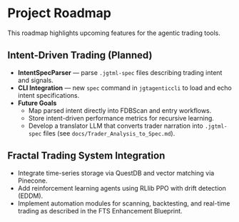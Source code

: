 # Project Roadmap

This roadmap highlights upcoming features for the agentic trading tools.

## Intent-Driven Trading (Planned)

- **IntentSpecParser** — parse `.jgtml-spec` files describing trading intent and signals.
- **CLI Integration** — new `spec` command in `jgtagenticcli` to load and echo intent specifications.
- **Future Goals**
  - Map parsed intent directly into FDBScan and entry workflows.
  - Store intent-driven performance metrics for recursive learning.
  - Develop a translator LLM that converts trader narration into `.jgtml-spec` files (see `docs/Trader_Analysis_to_Spec.md`).

## Fractal Trading System Integration

- Integrate time-series storage via QuestDB and vector matching via Pinecone.
- Add reinforcement learning agents using RLlib PPO with drift detection (EDDM).
- Implement automation modules for scanning, backtesting, and real-time trading as described in the FTS Enhancement Blueprint.

